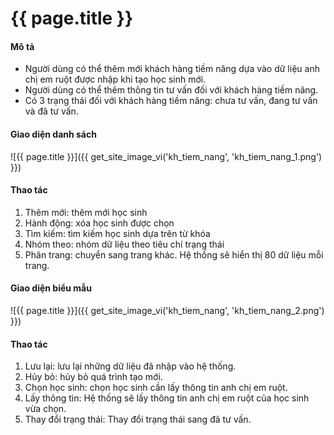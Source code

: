 # {{ page.title }}


#### Mô tả
- Người dùng có thể thêm mới khách hàng tiềm năng dựa vào dữ liệu anh chị em ruột được nhập khi tạo học sinh mới.
- Người dùng có thể thêm thông tin tư vấn đối với khách hàng tiềm năng.
- Có 3 trạng thái đối với khách hàng tiềm năng: chưa tư vấn, đang tư vấn và đã tư vấn.



#### Giao diện danh sách
![{{ page.title }}]({{ get_site_image_vi('kh_tiem_nang', 'kh_tiem_nang_1.png') }})
#### Thao tác
1. Thêm mới: thêm mới học sinh
2. Hành động: xóa học sinh được chọn
3. Tìm kiếm: tìm kiếm học sinh dựa trên từ khóa
4. Nhóm theo: nhóm dữ liệu theo tiêu chí trạng thái
5. Phân trang: chuyển sang trang khác. Hệ thống sẽ hiển thị 80 dữ liệu mỗi trang.






#### Giao diện biểu mẫu
![{{ page.title }}]({{ get_site_image_vi('kh_tiem_nang', 'kh_tiem_nang_2.png') }})
#### Thao tác
1. Lưu lại: lưu lại những dữ liệu đã nhập vào hệ thống.
2. Hủy bỏ: hủy bỏ quá trình tạo mới.
3. Chọn học sinh: chọn học sinh cần lấy thông tin anh chị em ruột.
4. Lấy thông tin: Hệ thống sẽ lấy thông tin anh chị em ruột của học sinh vừa chọn.
5. Thay đổi trạng thái: Thay đổi trạng thái sang đã tư vấn.













